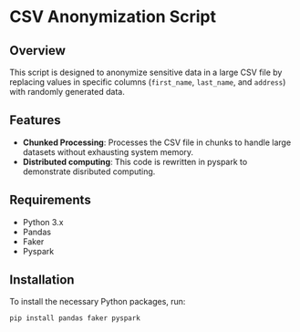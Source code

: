 # CSV Anonymization Script

## Overview

This script is designed to anonymize sensitive data in a large CSV file by replacing values in specific columns (`first_name`, `last_name`, and `address`) with randomly generated data. 
## Features

- **Chunked Processing**: Processes the CSV file in chunks to handle large datasets without exhausting system memory.
- **Distributed computing**: This code is rewritten in pyspark to demonstrate disributed computing.
## Requirements

- Python 3.x
- Pandas
- Faker
- Pyspark

## Installation

To install the necessary Python packages, run:

```bash
pip install pandas faker pyspark
```